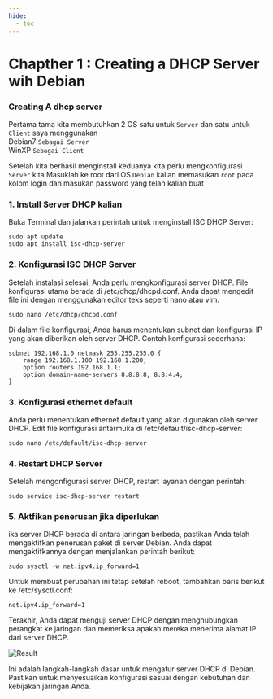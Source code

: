 ```yaml
---
hide:
  - toc
---
```


# Chapther 1 : Creating a DHCP Server wih Debian

### Creating A  dhcp server

Pertama tama kita membutuhkan 2 OS satu untuk `Server` dan satu untuk `Client`
saya menggunakan  
Debian7 `Sebagai Server`  
WinXP `Sebagai Client`

Setelah kita berhasil menginstall keduanya kita perlu mengkonfigurasi `Server` kita
Masuklah ke root dari OS `Debian` kalian memasukan `root` pada kolom login dan masukan password yang telah kalian buat

### 1. Install Server DHCP kalian
Buka Terminal dan jalankan perintah untuk menginstall ISC DHCP Server:

```
sudo apt update
sudo apt install isc-dhcp-server
```
### 2. Konfigurasi ISC DHCP Server
Setelah instalasi selesai, Anda perlu mengkonfigurasi server DHCP. File konfigurasi utama berada di /etc/dhcp/dhcpd.conf. Anda dapat mengedit file ini dengan menggunakan editor teks seperti nano atau vim.

```
sudo nano /etc/dhcp/dhcpd.conf
```
Di dalam file konfigurasi, Anda harus menentukan subnet dan konfigurasi IP yang akan diberikan oleh server DHCP. Contoh konfigurasi sederhana:

```
subnet 192.168.1.0 netmask 255.255.255.0 {
    range 192.168.1.100 192.168.1.200;
    option routers 192.168.1.1;
    option domain-name-servers 8.8.8.8, 8.8.4.4;
}
```
### 3. Konfigurasi ethernet default 
Anda perlu menentukan ethernet default yang akan digunakan oleh server DHCP. Edit file konfigurasi antarmuka di /etc/default/isc-dhcp-server:
```
sudo nano /etc/default/isc-dhcp-server
```

### 4. Restart DHCP Server
Setelah mengonfigurasi server DHCP, restart layanan dengan perintah:
```
sudo service isc-dhcp-server restart
```

### 5. Aktfikan penerusan jika diperlukan
ika server DHCP berada di antara jaringan berbeda, pastikan Anda telah mengaktifkan penerusan paket di server Debian. Anda dapat mengaktifkannya dengan menjalankan perintah berikut:
```
sudo sysctl -w net.ipv4.ip_forward=1
```

Untuk membuat perubahan ini tetap setelah reboot, tambahkan baris berikut ke /etc/sysctl.conf:
```
net.ipv4.ip_forward=1
```
Terakhir, Anda dapat menguji server DHCP dengan menghubungkan perangkat ke jaringan dan memeriksa apakah mereka menerima alamat IP dari server DHCP.

![Result](https://github.com/ShoXS3/Zenn-MkDocs/blob/main/docs/assets/Result.jpg)

Ini adalah langkah-langkah dasar untuk mengatur server DHCP di Debian. Pastikan untuk menyesuaikan konfigurasi sesuai dengan kebutuhan dan kebijakan jaringan Anda.
